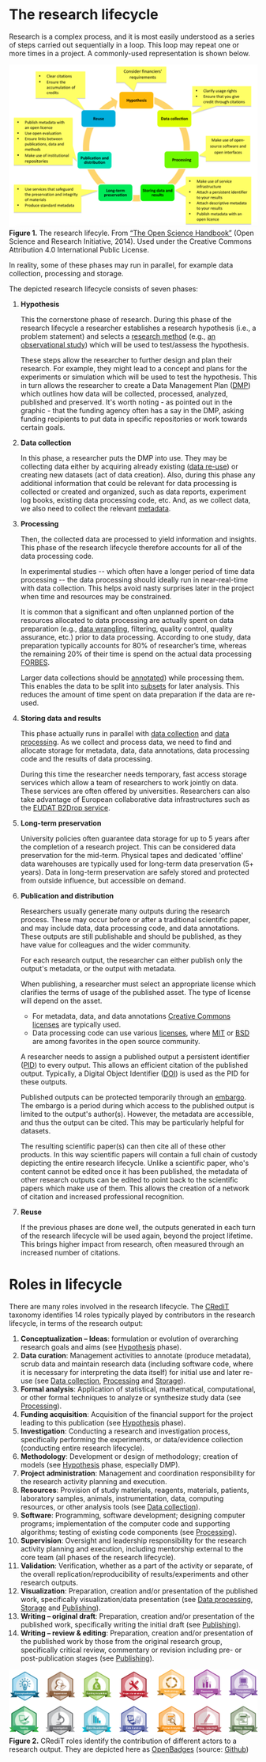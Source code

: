 # The research lifecycle

Research is a complex process, and it is most easily understood as a series of steps carried out sequentially in a loop. This loop may repeat one or more times in a project. A commonly-used representation is shown below.

![Research lifecyle](./img/ResearchLifecycle_foster.png)
**Figure 1.** The research lifecyle. From [“The Open Science Handbook”](https://www.fosteropenscience.eu/sites/default/files/pdf/3986.pdf) (Open Science and Research Initiative, 2014). Used under the Creative Commons Attribution 4.0 International Public License.

In reality, some of these phases may run in parallel, for example data collection, processing and storage.

The depicted research lifecycle consists of seven phases:

 1. **Hypothesis** <a name = "hypothesis"></a>

    This the cornerstone phase of research. During this phase of the research lifecycle a researcher establishes a research hypothesis (i.e., a problem statement) and selects a [research method](https://libguides.newcastle.edu.au/researchmethods) (e.g., [an observational study](http://www.psychologyandsociety.com/observationalstudy.html)) which will be used to test/assess the hypothesis.

    These steps allow the researcher to further design and plan their research. For example, they might lead to a concept and plans for the experiments or simulation which will be used to test the hypothesis. This in turn allows the researcher to create a Data Management Plan ([DMP]((https://dmponline.deic.dk/))) which outlines how data will be collected, processed, analyzed, published and preserved. It's worth noting - as pointed out in the graphic - that the funding agency often has a say in the DMP, asking funding recipients to put data in specific repositories or work towards certain goals.

 2. **Data collection** <a name = "data-collection"></a>

    In this phase, a researcher puts the DMP into use. They may be collecting data either by acquiring already existing ([data re-use](https://nnlm.gov/data/thesaurus/data-reuse)) or creating new datasets (act of data creation). Also, during this phase any additional information that could be relevant for data processing is collected or created and organized, such as data reports, experiment log books, existing data processing code, etc. And, as we collect data, we also need to collect the relevant [metadata](https://en.wikipedia.org/wiki/Metadata).


 3. **Processing** <a name = "data-processing"></a>

    Then, the collected data are processed to yield information and insights. This phase of the research lifecycle therefore accounts for all of the data processing code. 
    
    In experimental studies -- which often have a longer period of time data processing -- the data processing should ideally run in near-real-time with data collection. This helps avoid nasty surprises later in the project when time and resources may be constrained.
    
    It is common that a significant and often unplanned portion of the resources allocated to data processing are actually spent on data preparation (e.g., [data wrangling](https://en.wikipedia.org/wiki/Data_wrangling), filtering, quality control, quality assurance, etc.) prior to data processing. According to one study, data preparation typically accounts for 80% of researcher’s time, whereas the remaining 20% of their time is spend on the actual data processing [FORBES](https://bit.ly/2WwVPho).
    
    Larger data collections should be [annotated](https://zenodo.org/record/3522413)) while processing them. This enables the data to be split into [subsets](https://en.wikipedia.org/wiki/Subsetting) for later analysis. This reduces the amount of time spent on data preparation if the data are re-used.


 4. **Storing data and results** <a name = "data-storing"></a>

    This phase actually runs in parallel with [data collection](#data-collection) and [data processing](#data-processing). As we collect and process data, we need to find and allocate storage for metadata, data, data annotations, data processing code and the results of data processing.
    
    During this time the researcher needs temporary, fast access storage services which allow a team of researchers to work jointly on data. These services are often offered by universities. Researchers can also take advantage of European collaborative data infrastructures such as the [EUDAT B2Drop service](https://www.eudat.eu/services/b2drop).


 5. **Long-term preservation** <a name = "long-term-preservation"></a>

    University policies often guarantee data storage for up to 5 years after the completion of a research project. This can be considered data preservation for the mid-term. Physical tapes and dedicated 'offline' data warehouses are typically used for long-term data preservation (5+ years). Data in long-term preservation are safely stored and protected from outside influence, but accessible on demand.


 6. **Publication and distribution** <a name = "publishing"></a>

    Researchers usually generate many outputs during the research process. These may occur before or after a traditional scientific paper, and may include data, data processing code, and data annotations. These outputs are still publishable and should be published, as they have value for colleagues and the wider community.
    
    For each research output, the researcher can either publish only the output's metadata, or the output with metadata. 
    
    When publishing, a researcher must select an appropriate license which clarifies the terms of usage of the published asset. The type of license will depend on the asset.
    - For metadata, data, and data annotations [Creative Commons licenses](https://creativecommons.org/choose/) are typically used. 
    - Data processing code can use various [licenses](https://choosealicense.com/), where [MIT](https://opensource.org/licenses/MIT) or [BSD](https://opensource.org/licenses/BSD-3-Clause) are among favorites in the open source community. 
    
    A researcher needs to assign a published output a persistent identifier ([PID](https://support.orcid.org/hc/en-us/articles/360006971013-What-are-Persistent-identifiers-PIDs-)) to every output. This allows an efficient citation of the published output. Typically, a Digital Object Identifier ([DOI](https://en.wikipedia.org/wiki/Digital_object_identifier)) is used as the PID for these outputs.

    Published outputs can be protected temporarily through an [embargo](https://en.wikipedia.org/wiki/Embargo_(academic_publishing)). The embargo is a period during which access to the published output is limited to the output's author(s). However, the metadata are accessible, and thus the output can be cited. This may be particularly helpful for datasets.

    The resulting scientific paper(s) can then cite all of these other products. In this way scientific papers will contain a full chain of custody depicting the entire research lifecycle. Unlike a scientific paper, who's content cannot be edited once it has been published, the metadata of other research outputs can be edited to point back to the scientific papers which make use of them. This allows the creation of a network of citation and increased professional recognition.


 7. **Reuse** <a name = "reuse"></a>

    If the previous phases are done well, the outputs generated in each turn of the research lifecycle will be used again, beyond the project lifetime. This brings higher impact from research, often measured through an increased number of citations.


# Roles in lifecycle

There are many roles involved in the research lifecycle. The [CRediT](https://casrai.org/credit/) taxonomy identifies 14 roles typically played by contributors in the research lifecycle, in terms of the research output:

 1. **Conceptualization – Ideas**: formulation or evolution of overarching research goals and aims (see [Hypothesis](#hypothesis) phase).
 2. **Data curation**: Management activities to annotate (produce metadata), scrub data and maintain research data (including software code, where it is necessary for interpreting the data itself) for initial use and later re-use (see [Data collection](#data-collection), [Processing](#data-processing) and [Storage](#data-storing)).
 3. **Formal analysis**: Application of statistical, mathematical, computational, or other formal  techniques to analyze or synthesize study data (see [Processing](#data-processing)).
 4. **Funding acquisition**: Acquisition of the financial support for the project leading to this  publication (see [Hypothesis](#hypothesis) phase).
 5. **Investigation**: ​Conducting a research and investigation process, specifically performing the  experiments, or data/evidence collection (conducting entire research lifecycle).
 6. **Methodology**: Development or design of methodology; creation of models (see [Hypothesis](#hypothesis) phase, especially DMP).
 7. **Project administration**: Management and coordination responsibility for the research activity planning and execution.
 8. **Resources**: Provision of study materials, reagents, materials, patients, laboratory samples,  animals, instrumentation, data, computing resources, or other analysis tools (see [Data collection](#data-collection)).
 9. **Software**: Programming, software development; designing computer programs; implementation of the computer code and supporting algorithms; testing of existing code components (see [Processing](#data-processing)).
 10. **Supervision**: Oversight and leadership responsibility for the research activity planning and execution, including mentorship external to the core team (all phases of the research lifecycle).
 11. **Validation**: Verification, whether as a part of the activity or separate, of the overall replication/reproducibility of results/experiments and other research outputs.
 12. **Visualization**: Preparation, creation and/or presentation of the published work, specifically visualization/data presentation (see [Data processing](#data-processing), [Storage](#data-storing) and [Publishing](#publishing)).
 13. **Writing – original draft**: Preparation, creation and/or presentation of the published work, specifically writing the initial draft (see [Publishing](#publishing)).
 14. **Writing – review & editing**: Preparation, creation and/or presentation of the published work by those from the original research group, specifically critical review, commentary or revision including pre- or post-publication stages (see [Publishing](#publishing)).


![CRedit badges](./img/badges.png)
**Figure 2.** CRediT roles identify the contribution of different actors to a research output. They are depicted here as [OpenBadges](https://openbadges.org/about/) (source: [Github](https://github.com/akenall/Open-Contributorship-Badges/blob/master/Badge%20Files.md))
